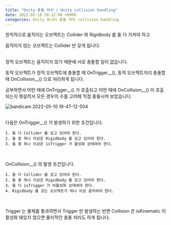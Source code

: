 ```yaml
---
title: "Unity 충돌 처리 / Unity collision handling"
date: 2022-05-10 20:12:06 +0900
categories: Unity 유니티 충돌 처리 collision handling
---
```

원칙적으로 움직이는 오브젝트는 Collider 와 Rigidbody 를 둘 다 가져야 하고

움직이지 않는 오브젝트는 Collider 만 갖게 됩니다.
<br><br>

정적 오브젝트는 움직이지 않기 때문에 서로 충돌할 일이 없습니다.

동적 오브젝트가 정적 오브젝트에 충돌할 때 OnTrigger__(), 동적 오브젝트끼리 충돌할 때 OnCollision__() 으로 처리하게 됩니다.

공부하면서 어떤 때에 OnTrigger__() 가 호출되고 어떤 때에 OnCollision__() 이 호출되는지 헷갈려서 모든 경우의 수를 고려해 직접 충돌시켜 보았습니다.

![bandicam 2022-05-10 19-47-12-504](https://user-images.githubusercontent.com/79886133/167611899-a16da938-4199-4b6b-bacc-6f2f456edeb4.png)
<br><br>

다음은 OnTrigger__() 가 발생하기 위한 조건입니다.
```
1. 둘 다 Collider 를 갖고 있어야 한다.
2. 둘 중 하나 이상은 Rigidbody 를 갖고 있어야 한다.
3. 둘 중 하나 이상은 isTrigger 가 활성화 상태여야 한다.
```
<br>

OnCollision__() 의 발생 조건입니다.
```
1. 둘 다 Collider 를 갖고 있어야 한다.
2. 둘 중 하나 이상은 Rigidbody 를 갖고 있어야 한다.
3. 둘 다 isTrigger 가 비활성화 상태여야 한다.
4. Rigidbody 를 갖는 오브젝트가 하나 이상 움직여야 한다.
```
<br>

Trigger 는 물체를 통과하면서 Trigger 만 발생하는 반면 Collision 은 isKinematic 이 활성화 돼있지 않으면 물리적인 충돌 처리도 하게 됩니다.
